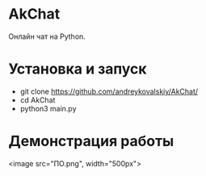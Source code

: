 # AkChat
Онлайн чат на Python.

# Установка и запуск
 - git clone https://github.com/andreykovalskiy/AkChat/
 - cd AkChat
 - python3 main.py

# Демонстрация работы
<image src="ПО.png", width="500px">
